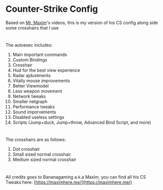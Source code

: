 # Counter-Strike Config
Based on [Mr. Maxim](https://www.youtube.com/@mrmaxim)'s videos, this is my version of his CS config along side some crosshairs that I use
#
The autoexec includes:
1.  Main important commands
2.  Custom Bindings
3.  Crosshair
4.  Hud for the best view experience
5.  Radar ajdustments
6.  Vitally mouse improvements
7.  Better Viewmodel
8.  Less weapon movement
9.  Network tweaks
10. Smaller netgraph
11. Performance tweaks
12. Sound imporvements
13. Disabled useless settings
14. Scripts (Jump+duck, Jump+throw, Advanced Bind Script, and more)
#
The crosshairs are as follows:
1. Dot crosshair
2. Small sized normal crosshair
3. Medium sized normal crosshair
#
All credits goes to Bananagaming a.k.a Maxim, you can find all his CS Tweaks here: [https://maximhere.me/](https://maximhere.me/)
